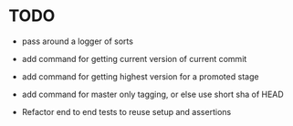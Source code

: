 # TODO
- pass around a logger of sorts

- add command for getting current version of current commit
- add command for getting highest version for a promoted stage
- add command for master only tagging, or else use short sha of HEAD

- Refactor end to end tests to reuse setup and assertions 